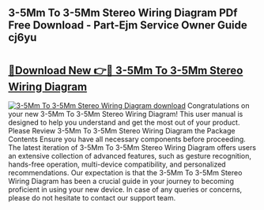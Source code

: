 ## 3-5Mm To 3-5Mm Stereo Wiring Diagram PDf Free Download - Part-Ejm Service Owner Guide cj6yu

# <h2><a href="http://dfiuyj.blite.top/?on=3-5Mm+To+3-5Mm+Stereo+Wiring+Diagram">🔗Download New 👉🔴 3-5Mm To 3-5Mm Stereo Wiring Diagram</a></h2>

[![3-5Mm To 3-5Mm Stereo Wiring Diagram download](https://i.imgur.com/lujVjoI.png)](http://dfiuyj.blite.top/?on=3-5Mm+To+3-5Mm+Stereo+Wiring+Diagram)
Congratulations on your new 3-5Mm To 3-5Mm Stereo Wiring Diagram! This user manual is designed to help you understand and get the most out of your product. Please Review 3-5Mm To 3-5Mm Stereo Wiring Diagram the Package Contents Ensure you have all necessary components before proceeding. The latest iteration of 3-5Mm To 3-5Mm Stereo Wiring Diagram offers users an extensive collection of advanced features, such as gesture recognition, hands-free operation, multi-device compatibility, and personalized recommendations. Our expectation is that the 3-5Mm To 3-5Mm Stereo Wiring Diagram has been a crucial guide in your journey to becoming proficient in using your new device. In case of any queries or concerns, please do not hesitate to contact our support team.
